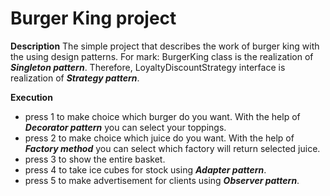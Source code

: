 # Burger King project

**Description**
The simple project that describes the work of burger king with the using design patterns. For mark: BurgerKing class is the realization of ***Singleton pattern***.
Therefore, LoyaltyDiscountStrategy interface is realization of ***Strategy pattern***.

**Execution**
- press 1 to make choice which burger do you want. With the help of ***Decorator pattern*** you can select your toppings.
- press 2 to make choice which juice do you want. With the help of ***Factory method*** you can select which factory will return selected juice.
- press 3 to show the entire basket.
- press 4 to take ice cubes for stock using ***Adapter pattern***.
- press 5 to make advertisement for clients using ***Observer pattern***.
